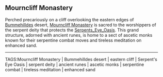 ## Mourncliff Monastery

Perched precariously on a cliff overlooking the eastern edges of [Bummehilldes](Bummehilldes.md) desert, [Mourncliff Monastery](.md) is sacred to the worshippers of the serpent deity that protects the [Serpents_Eye_Oasis](Serpents_Eye_Oasis.md). This grand structure, adorned with ancient runes, is home to a sect of ascetic monks known for their serpentine combat moves and tireless meditation on enhanced sand.



---

TAGS:Mourncliff Monastery | Bummehilldes desert | eastern cliff | Serpent's Eye Oasis | serpent deity | ancient runes | ascetic monks | serpentine combat | tireless meditation | enhanced sand
